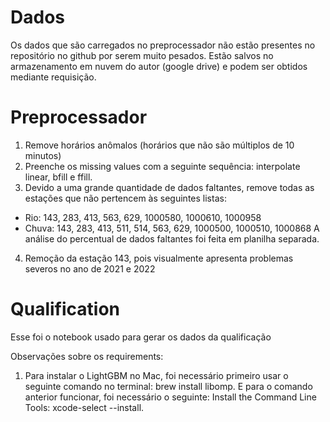 # Dados
Os dados que são carregados no preprocessador não estão presentes no repositório no github por serem muito pesados. Estão salvos no armazenamento em nuvem do autor (google drive) e podem ser obtidos mediante requisição.


# Preprocessador

1. Remove horários anômalos (horários que não são múltiplos de 10 minutos)
2. Preenche os missing values com a seguinte sequência: interpolate linear, bfill e ffill.
3. Devido a uma grande quantidade de dados faltantes, remove todas as estações que não pertencem às seguintes listas:
* Rio: 143, 283, 413, 563, 629, 1000580, 1000610, 1000958
* Chuva: 143, 283, 413, 511, 514, 563, 629, 1000500, 1000510, 1000868
A análise do percentual de dados faltantes foi feita em planilha separada.
4. Remoção da estação 143, pois visualmente apresenta problemas severos no ano de 2021 e 2022


# Qualification
Esse foi o notebook usado para gerar os dados da qualificação


Observações sobre os requirements:
1. Para instalar o LightGBM no Mac, foi necessário primeiro usar o seguinte comando no terminal:  brew install libomp. E para o comando anterior funcionar, foi necessário o seguinte: Install the Command Line Tools: xcode-select --install.

